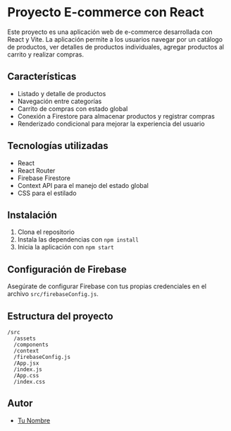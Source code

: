 # Proyecto E-commerce con React

Este proyecto es una aplicación web de e-commerce desarrollada con React y Vite. La aplicación permite a los usuarios navegar por un catálogo de productos, ver detalles de productos individuales, agregar productos al carrito y realizar compras.

## Características

- Listado y detalle de productos
- Navegación entre categorías
- Carrito de compras con estado global
- Conexión a Firestore para almacenar productos y registrar compras
- Renderizado condicional para mejorar la experiencia del usuario

## Tecnologías utilizadas

- React
- React Router
- Firebase Firestore
- Context API para el manejo del estado global
- CSS para el estilado

## Instalación

1. Clona el repositorio
2. Instala las dependencias con `npm install`
3. Inicia la aplicación con `npm start`

## Configuración de Firebase

Asegúrate de configurar Firebase con tus propias credenciales en el archivo `src/firebaseConfig.js`.

## Estructura del proyecto

```
/src
  /assets
  /components
  /context
  /firebaseConfig.js
  /App.jsx
  /index.js
  /App.css
  /index.css
```

## Autor

- [Tu Nombre](https://github.com/JanLan7)

